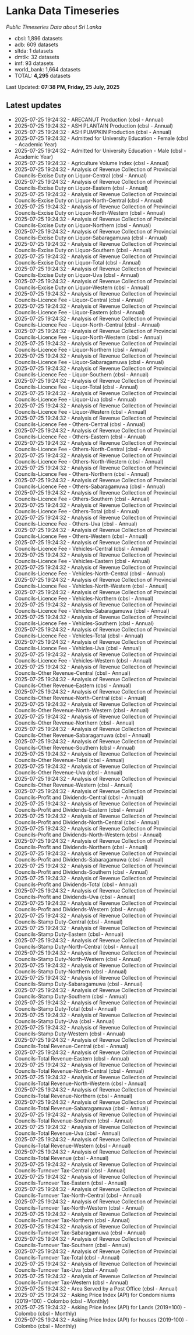 # Lanka Data Timeseries
*Public Timeseries Data about Sri Lanka*

* cbsl: 1,896 datasets
* adb: 609 datasets
* sltda: 1 datasets
* dmtlk: 32 datasets
* imf: 93 datasets
* world_bank: 1,664 datasets
* TOTAL: **4,295** datasets

Last Updated: **07:38 PM, Friday, 25 July, 2025**

## Latest updates

* 2025-07-25 19:24:32 - ARECANUT Production (cbsl - Annual)
* 2025-07-25 19:24:32 - ASH PLANTAIN Production (cbsl - Annual)
* 2025-07-25 19:24:32 - ASH PUMPKIN Production (cbsl - Annual)
* 2025-07-25 19:24:32 - Admitted for University Education - Female (cbsl - Academic Year)
* 2025-07-25 19:24:32 - Admitted for University Education - Male (cbsl - Academic Year)
* 2025-07-25 19:24:32 - Agriculture Volume Index (cbsl - Annual)
* 2025-07-25 19:24:32 - Analysis of Revenue Collection of Provincial Councils-Excise Duty on Liquor-Central (cbsl - Annual)
* 2025-07-25 19:24:32 - Analysis of Revenue Collection of Provincial Councils-Excise Duty on Liquor-Eastern (cbsl - Annual)
* 2025-07-25 19:24:32 - Analysis of Revenue Collection of Provincial Councils-Excise Duty on Liquor-North-Central (cbsl - Annual)
* 2025-07-25 19:24:32 - Analysis of Revenue Collection of Provincial Councils-Excise Duty on Liquor-North-Western (cbsl - Annual)
* 2025-07-25 19:24:32 - Analysis of Revenue Collection of Provincial Councils-Excise Duty on Liquor-Northern (cbsl - Annual)
* 2025-07-25 19:24:32 - Analysis of Revenue Collection of Provincial Councils-Excise Duty on Liquor-Sabaragamuwa (cbsl - Annual)
* 2025-07-25 19:24:32 - Analysis of Revenue Collection of Provincial Councils-Excise Duty on Liquor-Southern (cbsl - Annual)
* 2025-07-25 19:24:32 - Analysis of Revenue Collection of Provincial Councils-Excise Duty on Liquor-Total (cbsl - Annual)
* 2025-07-25 19:24:32 - Analysis of Revenue Collection of Provincial Councils-Excise Duty on Liquor-Uva (cbsl - Annual)
* 2025-07-25 19:24:32 - Analysis of Revenue Collection of Provincial Councils-Excise Duty on Liquor-Western (cbsl - Annual)
* 2025-07-25 19:24:32 - Analysis of Revenue Collection of Provincial Councils-Licence Fee - Liquor-Central (cbsl - Annual)
* 2025-07-25 19:24:32 - Analysis of Revenue Collection of Provincial Councils-Licence Fee - Liquor-Eastern (cbsl - Annual)
* 2025-07-25 19:24:32 - Analysis of Revenue Collection of Provincial Councils-Licence Fee - Liquor-North-Central (cbsl - Annual)
* 2025-07-25 19:24:32 - Analysis of Revenue Collection of Provincial Councils-Licence Fee - Liquor-North-Western (cbsl - Annual)
* 2025-07-25 19:24:32 - Analysis of Revenue Collection of Provincial Councils-Licence Fee - Liquor-Northern (cbsl - Annual)
* 2025-07-25 19:24:32 - Analysis of Revenue Collection of Provincial Councils-Licence Fee - Liquor-Sabaragamuwa (cbsl - Annual)
* 2025-07-25 19:24:32 - Analysis of Revenue Collection of Provincial Councils-Licence Fee - Liquor-Southern (cbsl - Annual)
* 2025-07-25 19:24:32 - Analysis of Revenue Collection of Provincial Councils-Licence Fee - Liquor-Total (cbsl - Annual)
* 2025-07-25 19:24:32 - Analysis of Revenue Collection of Provincial Councils-Licence Fee - Liquor-Uva (cbsl - Annual)
* 2025-07-25 19:24:32 - Analysis of Revenue Collection of Provincial Councils-Licence Fee - Liquor-Western (cbsl - Annual)
* 2025-07-25 19:24:32 - Analysis of Revenue Collection of Provincial Councils-Licence Fee - Others-Central (cbsl - Annual)
* 2025-07-25 19:24:32 - Analysis of Revenue Collection of Provincial Councils-Licence Fee - Others-Eastern (cbsl - Annual)
* 2025-07-25 19:24:32 - Analysis of Revenue Collection of Provincial Councils-Licence Fee - Others-North-Central (cbsl - Annual)
* 2025-07-25 19:24:32 - Analysis of Revenue Collection of Provincial Councils-Licence Fee - Others-North-Western (cbsl - Annual)
* 2025-07-25 19:24:32 - Analysis of Revenue Collection of Provincial Councils-Licence Fee - Others-Northern (cbsl - Annual)
* 2025-07-25 19:24:32 - Analysis of Revenue Collection of Provincial Councils-Licence Fee - Others-Sabaragamuwa (cbsl - Annual)
* 2025-07-25 19:24:32 - Analysis of Revenue Collection of Provincial Councils-Licence Fee - Others-Southern (cbsl - Annual)
* 2025-07-25 19:24:32 - Analysis of Revenue Collection of Provincial Councils-Licence Fee - Others-Total (cbsl - Annual)
* 2025-07-25 19:24:32 - Analysis of Revenue Collection of Provincial Councils-Licence Fee - Others-Uva (cbsl - Annual)
* 2025-07-25 19:24:32 - Analysis of Revenue Collection of Provincial Councils-Licence Fee - Others-Western (cbsl - Annual)
* 2025-07-25 19:24:32 - Analysis of Revenue Collection of Provincial Councils-Licence Fee - Vehicles-Central (cbsl - Annual)
* 2025-07-25 19:24:32 - Analysis of Revenue Collection of Provincial Councils-Licence Fee - Vehicles-Eastern (cbsl - Annual)
* 2025-07-25 19:24:32 - Analysis of Revenue Collection of Provincial Councils-Licence Fee - Vehicles-North-Central (cbsl - Annual)
* 2025-07-25 19:24:32 - Analysis of Revenue Collection of Provincial Councils-Licence Fee - Vehicles-North-Western (cbsl - Annual)
* 2025-07-25 19:24:32 - Analysis of Revenue Collection of Provincial Councils-Licence Fee - Vehicles-Northern (cbsl - Annual)
* 2025-07-25 19:24:32 - Analysis of Revenue Collection of Provincial Councils-Licence Fee - Vehicles-Sabaragamuwa (cbsl - Annual)
* 2025-07-25 19:24:32 - Analysis of Revenue Collection of Provincial Councils-Licence Fee - Vehicles-Southern (cbsl - Annual)
* 2025-07-25 19:24:32 - Analysis of Revenue Collection of Provincial Councils-Licence Fee - Vehicles-Total (cbsl - Annual)
* 2025-07-25 19:24:32 - Analysis of Revenue Collection of Provincial Councils-Licence Fee - Vehicles-Uva (cbsl - Annual)
* 2025-07-25 19:24:32 - Analysis of Revenue Collection of Provincial Councils-Licence Fee - Vehicles-Western (cbsl - Annual)
* 2025-07-25 19:24:32 - Analysis of Revenue Collection of Provincial Councils-Other Revenue-Central (cbsl - Annual)
* 2025-07-25 19:24:32 - Analysis of Revenue Collection of Provincial Councils-Other Revenue-Eastern (cbsl - Annual)
* 2025-07-25 19:24:32 - Analysis of Revenue Collection of Provincial Councils-Other Revenue-North-Central (cbsl - Annual)
* 2025-07-25 19:24:32 - Analysis of Revenue Collection of Provincial Councils-Other Revenue-North-Western (cbsl - Annual)
* 2025-07-25 19:24:32 - Analysis of Revenue Collection of Provincial Councils-Other Revenue-Northern (cbsl - Annual)
* 2025-07-25 19:24:32 - Analysis of Revenue Collection of Provincial Councils-Other Revenue-Sabaragamuwa (cbsl - Annual)
* 2025-07-25 19:24:32 - Analysis of Revenue Collection of Provincial Councils-Other Revenue-Southern (cbsl - Annual)
* 2025-07-25 19:24:32 - Analysis of Revenue Collection of Provincial Councils-Other Revenue-Total (cbsl - Annual)
* 2025-07-25 19:24:32 - Analysis of Revenue Collection of Provincial Councils-Other Revenue-Uva (cbsl - Annual)
* 2025-07-25 19:24:32 - Analysis of Revenue Collection of Provincial Councils-Other Revenue-Western (cbsl - Annual)
* 2025-07-25 19:24:32 - Analysis of Revenue Collection of Provincial Councils-Profit and Dividends-Central (cbsl - Annual)
* 2025-07-25 19:24:32 - Analysis of Revenue Collection of Provincial Councils-Profit and Dividends-Eastern (cbsl - Annual)
* 2025-07-25 19:24:32 - Analysis of Revenue Collection of Provincial Councils-Profit and Dividends-North-Central (cbsl - Annual)
* 2025-07-25 19:24:32 - Analysis of Revenue Collection of Provincial Councils-Profit and Dividends-North-Western (cbsl - Annual)
* 2025-07-25 19:24:32 - Analysis of Revenue Collection of Provincial Councils-Profit and Dividends-Northern (cbsl - Annual)
* 2025-07-25 19:24:32 - Analysis of Revenue Collection of Provincial Councils-Profit and Dividends-Sabaragamuwa (cbsl - Annual)
* 2025-07-25 19:24:32 - Analysis of Revenue Collection of Provincial Councils-Profit and Dividends-Southern (cbsl - Annual)
* 2025-07-25 19:24:32 - Analysis of Revenue Collection of Provincial Councils-Profit and Dividends-Total (cbsl - Annual)
* 2025-07-25 19:24:32 - Analysis of Revenue Collection of Provincial Councils-Profit and Dividends-Uva (cbsl - Annual)
* 2025-07-25 19:24:32 - Analysis of Revenue Collection of Provincial Councils-Profit and Dividends-Western (cbsl - Annual)
* 2025-07-25 19:24:32 - Analysis of Revenue Collection of Provincial Councils-Stamp Duty-Central (cbsl - Annual)
* 2025-07-25 19:24:32 - Analysis of Revenue Collection of Provincial Councils-Stamp Duty-Eastern (cbsl - Annual)
* 2025-07-25 19:24:32 - Analysis of Revenue Collection of Provincial Councils-Stamp Duty-North-Central (cbsl - Annual)
* 2025-07-25 19:24:32 - Analysis of Revenue Collection of Provincial Councils-Stamp Duty-North-Western (cbsl - Annual)
* 2025-07-25 19:24:32 - Analysis of Revenue Collection of Provincial Councils-Stamp Duty-Northern (cbsl - Annual)
* 2025-07-25 19:24:32 - Analysis of Revenue Collection of Provincial Councils-Stamp Duty-Sabaragamuwa (cbsl - Annual)
* 2025-07-25 19:24:32 - Analysis of Revenue Collection of Provincial Councils-Stamp Duty-Southern (cbsl - Annual)
* 2025-07-25 19:24:32 - Analysis of Revenue Collection of Provincial Councils-Stamp Duty-Total (cbsl - Annual)
* 2025-07-25 19:24:32 - Analysis of Revenue Collection of Provincial Councils-Stamp Duty-Uva (cbsl - Annual)
* 2025-07-25 19:24:32 - Analysis of Revenue Collection of Provincial Councils-Stamp Duty-Western (cbsl - Annual)
* 2025-07-25 19:24:32 - Analysis of Revenue Collection of Provincial Councils-Total Revenue-Central (cbsl - Annual)
* 2025-07-25 19:24:32 - Analysis of Revenue Collection of Provincial Councils-Total Revenue-Eastern (cbsl - Annual)
* 2025-07-25 19:24:32 - Analysis of Revenue Collection of Provincial Councils-Total Revenue-North-Central (cbsl - Annual)
* 2025-07-25 19:24:32 - Analysis of Revenue Collection of Provincial Councils-Total Revenue-North-Western (cbsl - Annual)
* 2025-07-25 19:24:32 - Analysis of Revenue Collection of Provincial Councils-Total Revenue-Northern (cbsl - Annual)
* 2025-07-25 19:24:32 - Analysis of Revenue Collection of Provincial Councils-Total Revenue-Sabaragamuwa (cbsl - Annual)
* 2025-07-25 19:24:32 - Analysis of Revenue Collection of Provincial Councils-Total Revenue-Southern (cbsl - Annual)
* 2025-07-25 19:24:32 - Analysis of Revenue Collection of Provincial Councils-Total Revenue-Uva (cbsl - Annual)
* 2025-07-25 19:24:32 - Analysis of Revenue Collection of Provincial Councils-Total Revenue-Western (cbsl - Annual)
* 2025-07-25 19:24:32 - Analysis of Revenue Collection of Provincial Councils-Total Revenue (cbsl - Annual)
* 2025-07-25 19:24:32 - Analysis of Revenue Collection of Provincial Councils-Turnover Tax-Central (cbsl - Annual)
* 2025-07-25 19:24:32 - Analysis of Revenue Collection of Provincial Councils-Turnover Tax-Eastern (cbsl - Annual)
* 2025-07-25 19:24:32 - Analysis of Revenue Collection of Provincial Councils-Turnover Tax-North-Central (cbsl - Annual)
* 2025-07-25 19:24:32 - Analysis of Revenue Collection of Provincial Councils-Turnover Tax-North-Western (cbsl - Annual)
* 2025-07-25 19:24:32 - Analysis of Revenue Collection of Provincial Councils-Turnover Tax-Northern (cbsl - Annual)
* 2025-07-25 19:24:32 - Analysis of Revenue Collection of Provincial Councils-Turnover Tax-Sabaragamuwa (cbsl - Annual)
* 2025-07-25 19:24:32 - Analysis of Revenue Collection of Provincial Councils-Turnover Tax-Southern (cbsl - Annual)
* 2025-07-25 19:24:32 - Analysis of Revenue Collection of Provincial Councils-Turnover Tax-Total (cbsl - Annual)
* 2025-07-25 19:24:32 - Analysis of Revenue Collection of Provincial Councils-Turnover Tax-Uva (cbsl - Annual)
* 2025-07-25 19:24:32 - Analysis of Revenue Collection of Provincial Councils-Turnover Tax-Western (cbsl - Annual)
* 2025-07-25 19:24:32 - Area Served by a Post Office (cbsl - Annual)
* 2025-07-25 19:24:32 - Asking Price Index (API) for Condominiums (2019=100) - Colombo (cbsl - Monthly)
* 2025-07-25 19:24:32 - Asking Price Index (API) for Lands (2019=100) - Colombo (cbsl - Monthly)
* 2025-07-25 19:24:32 - Asking Price Index (API) for houses (2019-100) - Colombo (cbsl - Monthly)